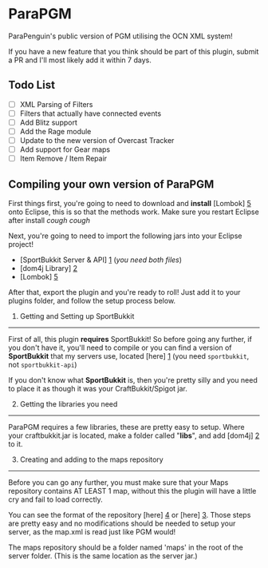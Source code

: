 ParaPGM
=======

ParaPenguin's public version of PGM utilising the OCN XML system!

If you have a new feature that you think should be part of this plugin, submit a PR and I'll most likely add it within 7 days.

Todo List
---------
- [ ] XML Parsing of Filters
- [ ] Filters that actually have connected events
- [ ] Add Blitz support
- [ ] Add the Rage module
- [ ] Update to the new version of Overcast Tracker
- [ ] Add support for Gear maps
- [ ] Item Remove / Item Repair

Compiling your own version of ParaPGM
-------------------------------------------
First things first, you're going to need to download and **install** [Lombok] [5] onto Eclipse, this is so that the methods work. Make sure you restart Eclipse after install *cough* *cough*

Next, you're going to need to import the following jars into your Eclipse project!
- [SportBukkit Server & API] [1] (_you need both files_)
- [dom4j Library] [2]
- [Lombok] [5]

After that, export the plugin and you're ready to roll! Just add it to your plugins folder, and follow the setup process below.

1. Getting and Setting up SportBukkit
-------------------------------------
First of all, this plugin **requires** SportBukkit! So before going any further, if you don't have it, you'll need to compile or you can find a version of **SportBukkit** that my servers use, located [here] [1] (you need `sportbukkit`, not `sportbukkit-api`)

If you don't know what **SportBukkit** is, then you're pretty silly and you need to place it as though it was your CraftBukkit/Spigot jar.

2. Getting the libraries you need
---------------------------------
ParaPGM requires a few libraries, these are pretty easy to setup.
Where your craftbukkit.jar is located, make a folder called "**libs**", and add [dom4j] [2] to it.

3. Creating and adding to the maps repository
---------------------------------------------
Before you can go any further, you must make sure that your Maps repository contains AT LEAST 1 map, without this the plugin will have a little cry and fail to load correctly.

You can see the format of the repository [here] [4] or [here] [3]. Those steps are pretty easy and no modifications should be needed to setup your server, as the map.xml is read just like PGM would!

The maps repository should be a folder named 'maps' in the root of the server folder. (This is the same location as the server jar.)

[1]: http://ci.maxsa.li/job/SportBukkit/lastBuild/ "SportBukkit"
[2]: http://scrimmage1.teamloading.com/dom4j.jar "dom4j"
[3]: https://maps.oc.tc/ "Overcast Maps"
[4]: http://scrimmage1.teamloading.com/ "Scrimmage Maps"
[5]: http://projectlombok.org/ "Project Lombok"
